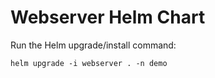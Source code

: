 # Webserver Helm Chart

Run the Helm upgrade/install command:
    
    helm upgrade -i webserver . -n demo





